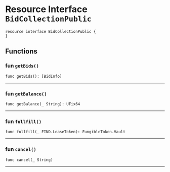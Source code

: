 # Resource Interface `BidCollectionPublic`

```cadence
resource interface BidCollectionPublic {
}
```

## Functions

### fun `getBids()`

```cadence
func getBids(): [BidInfo]
```

---

### fun `getBalance()`

```cadence
func getBalance(_ String): UFix64
```

---

### fun `fullfill()`

```cadence
func fullfill(_ FIND.LeaseToken): FungibleToken.Vault
```

---

### fun `cancel()`

```cadence
func cancel(_ String)
```

---

